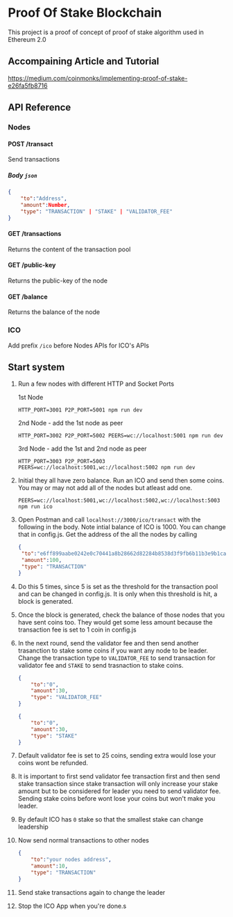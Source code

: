 # Proof Of Stake Blockchain
This project is a proof of concept of proof of stake algorithm used in Ethereum 2.0

## Accompaining Article and Tutorial
https://medium.com/coinmonks/implementing-proof-of-stake-e26fa5fb8716

## API Reference

### Nodes

#### POST /transact
Send transactions

##### Body `json`
```json
{
    "to":"Address",
    "amount":Number,
    "type": "TRANSACTION" | "STAKE" | "VALIDATOR_FEE"
}
```

#### GET /transactions
Returns the content of the transaction pool

#### GET /public-key
Returns the public-key of the node

#### GET /balance
Returns the balance of the node

### ICO

Add prefix `/ico` before Nodes APIs for ICO's APIs

## Start system

1. Run a few nodes with different HTTP and Socket Ports
    
    1st Node
    ```
    HTTP_PORT=3001 P2P_PORT=5001 npm run dev
    ```
    2nd Node - add the 1st node as peer
    ```
    HTTP_PORT=3002 P2P_PORT=5002 PEERS=wc://localhost:5001 npm run dev
    ```

    3rd Node - add the 1st and 2nd node as peer
    ```
    HTTP_PORT=3003 P2P_PORT=5003 PEERS=wc://localhost:5001,wc://localhost:5002 npm run dev
    ```

2. Initial they all have zero balance. Run an ICO and send then some coins. You may or may not add all of the nodes but atleast add one.

    ```
    PEERS=wc://localhost:5001,wc://localhost:5002,wc://localhost:5003 npm run ico
    ```

3. Open Postman and call `localhost://3000/ico/transact` with the following in the body. Note intial balance of ICO is 1000. You can change that in config.js. Get the address of the all the nodes by calling
   ```json
   {
	"to":"e6ff899aabe0242e0c70441a8b28662d82284b8538d3f9fb6b11b3e9b1cad849",
	"amount":100,
	"type": "TRANSACTION"
   }
   ```

4. Do this 5 times, since 5 is set as the threshold for the transaction pool and can be changed in config.js. It is only when this threshold is hit, a block is generated.
5. Once the block is generated, check the balance of those nodes that you have sent coins too. They would get some less amount because the transaction fee is set to 1 coin in config.js
6. In the next round, send the validator fee and then send another trasanction to stake some coins if you want any node to be leader. Change the transaction type to `VALIDATOR_FEE` to send transaction for validator fee and `STAKE` to send trasnaction to stake coins.

    ```json
    {
        "to":"0",
        "amount":30,
        "type": "VALIDATOR_FEE"
    }
    ```
    ```json
    {
        "to":"0",
        "amount":30,
        "type": "STAKE"
    }
    ```
7. Default validator fee is set to 25 coins, sending extra would lose your coins wont be refunded.
8. It is important to first send validator fee transaction first and then send stake transaction since stake transaction will only increase your stake amount but to be considered for leader you need to send validator fee. Sending stake coins before wont lose your coins but won't make you leader.
9. By default ICO has `0` stake so that the smallest stake can change leadership
10. Now send normal transactions to other nodes
    ```json
    {
        "to":"your nodes address",
        "amount":10,
        "type": "TRANSACTION"
    }
    ```
11. Send stake transactions again to change the leader
12. Stop the ICO App when you're done.s
